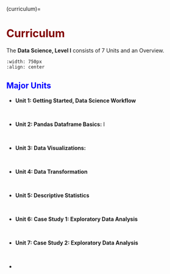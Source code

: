 (curriculum)=
# <font color="maroon">Curriculum</font>


The **Data Science, Level I** consists of 7 Units and an Overview.

```{image} /images/dscienceunits.png
:width: 750px
:align: center
```



## <font color="blue">Major Units</font>


- **Unit 1: Getting Started, Data Science Workflow**  
<p>&nbsp;</p>


- **Unit 2: Pandas Dataframe Basics:** I 


<p>&nbsp;</p>


- **Unit 3: Data Visualizations:**  



<p>&nbsp;</p>



- **Unit 4: Data Transformation**  


<p>&nbsp;</p>


- **Unit 5: Descriptive Statistics**   

<p>&nbsp;</p>


- **Unit 6: Case Study 1: Exploratory Data Analysis**  

<p>&nbsp;</p>


- **Unit 7: Case Study 2: Exploratory Data Analysis** 


<p>&nbsp;</p>


-

